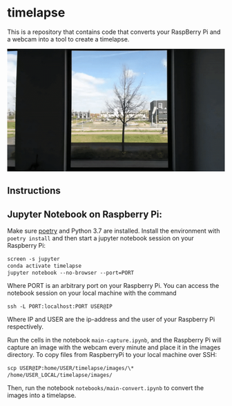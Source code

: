 # timelapse

This is a repository that contains code that converts your RaspBerry Pi and a webcam into a tool to create a timelapse.

![til](example.gif)

## Instructions
## Jupyter Notebook on Raspberry Pi:

Make sure [poetry](https://python-poetry.org/docs/) and Python 3.7 are installed. Install the environment with `poetry install` and then start a jupyter notebook session on your Raspberry Pi:

```
screen -s jupyter
conda activate timelapse
jupyter notebook --no-browser --port=PORT
```

Where PORT is an arbitrary port on your Raspberry Pi. You can access the notebook session on your local machine with the command
```
ssh -L PORT:localhost:PORT USER@IP
```
Where IP and USER are the ip-address and the user of your Raspberry Pi respectively.

Run the cells in the notebook `main-capture.ipynb`, and the Raspberry Pi will capture an image with the webcam every minute and place it in the images directory. To copy files from RaspberryPi to your local machine over SSH:

```
scp USER@IP:home/USER/timelapse/images/\* /home/USER_LOCAL/timelapse/images/
```

Then, run the notebook `notebooks/main-convert.ipynb` to convert the images into a timelapse.
